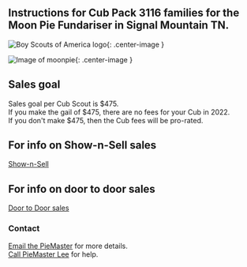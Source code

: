 ## Instructions for Cub Pack 3116 families for the Moon Pie Fundariser in Signal Mountain TN.

![Boy Scouts of America logo](https://scoutpiemaster.com/images/bsa-logo-small.png){: .center-image }
<br/>

![Image of moonpie](https://scoutpiemaster.com/images/choc-moon-pie.jpg){: .center-image }

## Sales goal 
Sales goal per Cub Scout is $475.<br/>
If you make the gail of $475, there are no fees for your Cub in 2022.<br/>
If you don't make $475, then the Cub fees will be pro-rated.

## For info on Show-n-Sell sales
[Show-n-Sell](/shownsell)

## For info on door to door sales
[Door to Door sales](/doortodoor)



### Contact
[Email the PieMaster](mailto:lee@codejourneymen.com.com) for more details.
<br/>
[Call PieMaster Lee](tel:4044051194) for help.
